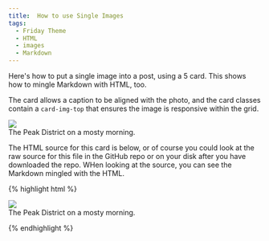 ```yaml
---
title:  How to use Single Images
tags:
  - Friday Theme
  - HTML
  - images
  - Markdown
---
```


Here's how to put a single image into a post, using a 5 card. This shows how to mingle Markdown with HTML, too.

<!--more-->

The card allows a caption to be aligned with the photo, and the card classes contain a `card-img-top` that ensures the image is responsive within the grid.

<div class="card mb-3">
    <img class="card-img-top" src="https://drscdn.500px.org/photo/127767019/q%3D80_m%3D1500/v2?webp=true&sig=dd1fa4580c459472969cd4992068922f311f12cf263cf08b39615cfc1812286b"/>
    <div class="card-body bg-light">
        <div class="card-text">
            The Peak District on a mosty morning.
        </div>
    </div>
</div>

The HTML source for this card is below, or of course you could look at the raw source for this file in the GitHub repo or on your disk after you have downloaded the repo. WHen looking at the source, you can see the Markdown mingled with the HTML.

{% highlight html %}

<div class="card mb-3">
    <img class="card-img-top" src="https://drscdn.500px.org/photo/127767019/q%3D80_m%3D1500/v2?webp=true&sig=dd1fa4580c459472969cd4992068922f311f12cf263cf08b39615cfc1812286b"/>
    <div class="card-body bg-light">
        <div class="card-text">
            The Peak District on a mosty morning.
        </div>
    </div>
</div>

{% endhighlight %}